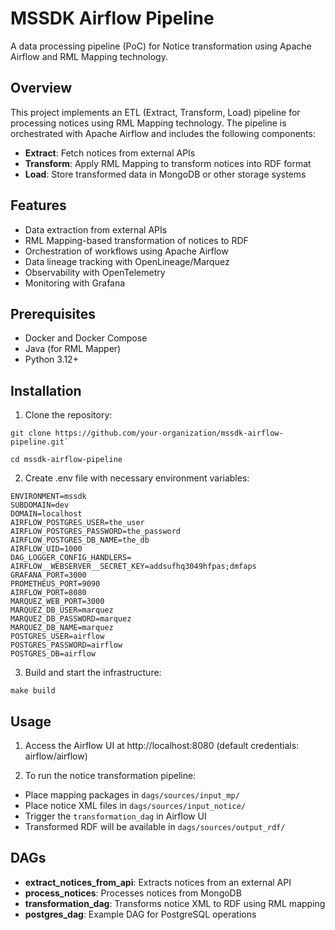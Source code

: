 # MSSDK Airflow Pipeline

A data processing pipeline (PoC) for Notice transformation using Apache Airflow and RML Mapping technology.

## Overview

This project implements an ETL (Extract, Transform, Load) pipeline for processing notices using RML Mapping technology. The pipeline is orchestrated with Apache Airflow and includes the following components:

- **Extract**: Fetch notices from external APIs
- **Transform**: Apply RML Mapping to transform notices into RDF format
- **Load**: Store transformed data in MongoDB or other storage systems

## Features

- Data extraction from external APIs
- RML Mapping-based transformation of notices to RDF
- Orchestration of workflows using Apache Airflow
- Data lineage tracking with OpenLineage/Marquez
- Observability with OpenTelemetry
- Monitoring with Grafana

## Prerequisites

- Docker and Docker Compose
- Java (for RML Mapper)
- Python 3.12+

## Installation

1. Clone the repository:

```shell
git clone https://github.com/your-organization/mssdk-airflow-pipeline.git`

cd mssdk-airflow-pipeline
```

2. Create .env file with necessary environment variables:

```dotenv
ENVIRONMENT=mssdk
SUBDOMAIN=dev
DOMAIN=localhost
AIRFLOW_POSTGRES_USER=the_user
AIRFLOW_POSTGRES_PASSWORD=the_password
AIRFLOW_POSTGRES_DB_NAME=the_db
AIRFLOW_UID=1000
DAG_LOGGER_CONFIG_HANDLERS=
AIRFLOW__WEBSERVER__SECRET_KEY=addsufhq3049hfpas;dmfaps
GRAFANA_PORT=3000
PROMETHEUS_PORT=9090
AIRFLOW_PORT=8080
MARQUEZ_WEB_PORT=3000
MARQUEZ_DB_USER=marquez
MARQUEZ_DB_PASSWORD=marquez
MARQUEZ_DB_NAME=marquez
POSTGRES_USER=airflow
POSTGRES_PASSWORD=airflow
POSTGRES_DB=airflow
```

3. Build and start the infrastructure:

```shell
make build
```

## Usage

1. Access the Airflow UI at http://localhost:8080 (default credentials: airflow/airflow)

2. To run the notice transformation pipeline:
- Place mapping packages in `dags/sources/input_mp/`
- Place notice XML files in `dags/sources/input_notice/`
- Trigger the `transformation_dag` in Airflow UI
- Transformed RDF will be available in `dags/sources/output_rdf/`

## DAGs

- **extract_notices_from_api**: Extracts notices from an external API
- **process_notices**: Processes notices from MongoDB
- **transformation_dag**: Transforms notice XML to RDF using RML mapping
- **postgres_dag**: Example DAG for PostgreSQL operations


